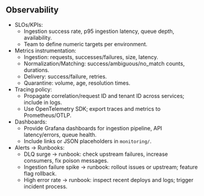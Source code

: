 ## Observability

- SLOs/KPIs:
  - Ingestion success rate, p95 ingestion latency, queue depth, availability.
  - Team to define numeric targets per environment.
- Metrics instrumentation:
  - Ingestion: requests, successes/failures, size, latency.
  - Normalization/Matching: success/ambiguous/no_match counts, durations.
  - Delivery: success/failure, retries.
  - Quarantine: volume, age, resolution times.
- Tracing policy:
  - Propagate correlation/request ID and tenant ID across services; include in logs.
  - Use OpenTelemetry SDK; export traces and metrics to Prometheus/OTLP.
- Dashboards:
  - Provide Grafana dashboards for ingestion pipeline, API latency/errors, queue health.
  - Include links or JSON placeholders in `monitoring/`.
- Alerts → Runbooks:
  - DLQ surge → runbook: check upstream failures, increase consumers, fix poison messages.
  - Ingestion failure spike → runbook: rollout issues or upstream; feature flag rollback.
  - High error rate → runbook: inspect recent deploys and logs; trigger incident process.